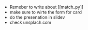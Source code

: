 - Remeber to write about [[match_py]] 
- make sure to wirte the form for card 
- do the presenation in slidev
- check unsplach.com
